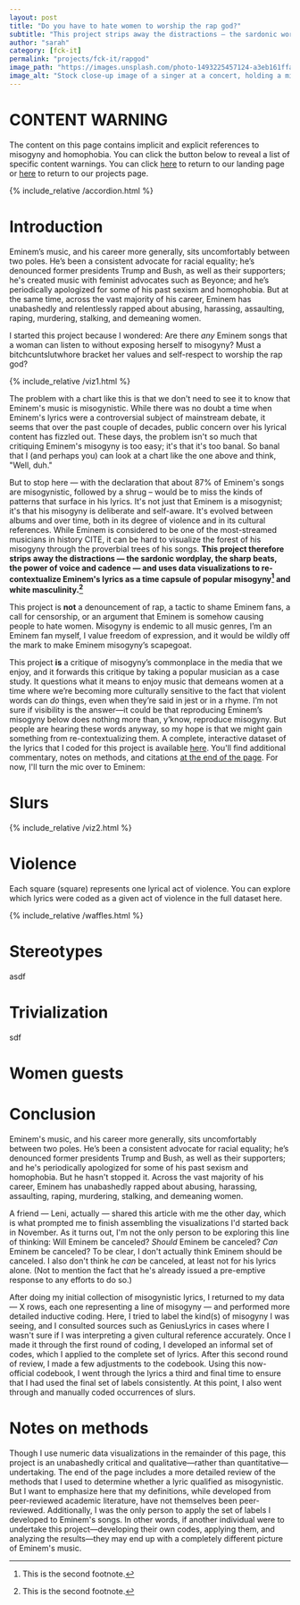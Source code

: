 ```yaml
---
layout: post
title: "Do you have to hate women to worship the rap god?"
subtitle: "This project strips away the distractions — the sardonic wordplay, the sharp beats, the power of voice and cadence — and re-contextualizes Eminem's lyrics as a time capsule of popular misogyny and toxic masculinity."
author: "sarah"
category: [fck-it]
permalink: "projects/fck-it/rapgod"
image_path: "https://images.unsplash.com/photo-1493225457124-a3eb161ffa5f?ixid=MXwxMjA3fDB8MHxwaG90by1wYWdlfHx8fGVufDB8fHw%3D&ixlib=rb-1.2.1&auto=format&fit=crop&w=1350&q=80"
image_alt: "Stock close-up image of a singer at a concert, holding a microphone, with blurred sparks and smoke in the background."
---
```


<script src="https://cdnjs.cloudflare.com/ajax/libs/d3/6.5.0/d3.min.js" integrity="sha512-0XfwGD1nxplHpehcSVI7lY+m/5L37PNHDt+DOc7aLFckwPXjnjeA1oeNbru7YeI4VLs9i+ADnnHEhP69C9CqTA==" crossorigin="anonymous"></script>
<script src=" {{ site.baseurl }}/assets/js/chartjs/chart.min.js"></script>

<link
	rel="stylesheet"
	href="{{ site.baseurl }}/assets/css/projects/rapgod.css"
/>

# **CONTENT WARNING**

The content on this page contains implicit and explicit references to misogyny and homophobia. You can click the button below to reveal a list of specific content warnings. You can click [here](https://freethedataproject.com/) to return to our landing page or [here](https://freethedataproject.com/projects/) to return to our projects page.

{% include_relative /accordion.html %}

# Introduction

Eminem’s music, and his career more generally, sits uncomfortably between two poles. He’s been a consistent advocate for racial equality; he’s denounced former presidents Trump and Bush, as well as their supporters; he's created music with feminist advocates such as Beyonce; and he’s periodically apologized for some of his past sexism and homophobia. But at the same time, across the vast majority of his career, Eminem has unabashedly and relentlessly rapped about abusing, harassing, assaulting, raping, murdering, stalking, and demeaning women. 

I started this project because I wondered: Are there _any_ Eminem songs that a woman can listen to without exposing herself to misogyny? Must a bitchcuntslutwhore bracket her values and self-respect to worship the rap god? 


{% include_relative /viz1.html %}


The problem with a chart like this is that we don't need to see it to know that Eminem's music is misogynistic. While there was no doubt a time when Eminem's lyrics were a controversial subject of mainstream debate, it seems that over the past couple of decades, public concern over his lyrical content has fizzled out. These days, the problem isn't so much that critiquing Eminem's misogyny is too easy; it's that it's too banal. So banal that I (and perhaps you) can look at a chart like the one above and think, "Well, duh."

But to stop here — with the declaration that about 87% of Eminem's songs are misogynistic, followed by a shrug – would be to miss the kinds of patterns that surface in his lyrics. It's not just that Eminem is a misogynist; it's that his misogyny is deliberate and self-aware. It's evolved between albums and over time, both in its degree of violence and in its cultural references. While Eminem is considered to be one of the most-streamed musicians in history CITE, it can be hard to visualize the forest of his misogyny through the proverbial trees of his songs. **This project therefore strips away the distractions — the sardonic wordplay, the sharp beats, the power of voice and cadence — and uses data visualizations to re-contextualize Eminem's lyrics as a time capsule of popular misogyny[^2] and white masculinity.[^3]**

This project is **not** a denouncement of rap, a tactic to shame Eminem fans, a call for censorship, or an argument that Eminem is somehow causing people to hate women. Misogyny is endemic to all music genres, I’m an Eminem fan myself, I value freedom of expression, and it would be wildly off the mark to make Eminem misogyny’s scapegoat.
			
This project **is** a critique of misogyny’s commonplace in the media that we enjoy, and it forwards this critique by taking a popular musician as a case study. It questions what it means to enjoy music that demeans women at a time where we’re becoming more culturally sensitive to the fact that violent words can _do_ things, even when they’re said in jest or in a rhyme. I’m not sure if visibility is the answer—it could be that reproducing Eminem’s misogyny below does nothing more than, y’know, reproduce misogyny. But people are hearing these words anyway, so my hope is that we might gain something from re-contextualizing them. A complete, interactive dataset of the lyrics that I coded for this project is available [here](). You'll find additional commentary, notes on methods, and citations [at the end of the page](). For now, I'll turn the mic over to Eminem:


# Slurs

{% include_relative /viz2.html %}


# Violence

Each square (square) represents one lyrical act of violence. You can explore which lyrics were coded as a given act of violence in the full dataset here. 

{% include_relative /waffles.html %}

# Stereotypes 

asdf

# Trivialization

sdf 

# Women guests

[^1]: This is the first footnote.
[^2]: This is the second footnote.
[^3]: This is the second footnote.



# Conclusion

Eminem's music, and his career more generally, sits uncomfortably between two poles. He’s been a consistent advocate for racial equality; he’s denounced former presidents Trump and Bush, as well as their supporters; and he's periodically apologized for some of his past sexism and homophobia. But he hasn't stopped it. Across the vast majority of his career, Eminem has unabashedly rapped about abusing, harassing, assaulting, raping, murdering, stalking, and demeaning women. 

A friend — Leni, actually — shared this article with me the other day, which is what prompted me to finish assembling the visualizations I'd started back in November. As it turns out, I'm not the only person to be exploring this line of thinking: Will Eminem be canceled? _Should_ Eminem be canceled? _Can_ Eminem be canceled? To be clear, I don't actually think Eminem should be canceled. I also don't think he <i>can</i> be canceled, at least not for his lyrics alone. (Not to mention the fact that he's already issued a pre-emptive response to any efforts to do so.) 



After doing my initial collection of misogynistic lyrics, I returned to my data — X rows, each one representing a line of misogyny — and performed more detailed inductive coding. Here, I tried to label the kind(s) of misogyny I was seeing, and I consulted sources such as GeniusLyrics in cases where I wasn't sure if I was interpreting a given cultural reference accurately. Once I made it through the first round of coding, I developed an informal set of codes, which I applied to the complete set of lyrics. After this second round of review, I made a few adjustments to the codebook. Using this now-official codebook, I went through the lyrics a third and final time to ensure that I had used the final set of labels consistently. At this point, I also went through and manually coded occurrences of slurs.  



# Notes on methods

Though I use numeric data visualizations in the remainder of this page, this project is an unabashedly critical and qualitative—rather than quantitative—undertaking. The end of the page includes a more detailed review of the methods that I used to determine whether a lyric qualified as misogynistic. But I want to emphasize here that my definitions, while developed from peer-reviewed academic literature, have not themselves been peer-reviewed. Additionally, I was the only person to apply the set of labels I developed to Eminem's songs. In other words, if another individual were to undertake this project—developing their own codes, applying them, and analyzing the results—they may end up with a completely different picture of Eminem's music. 